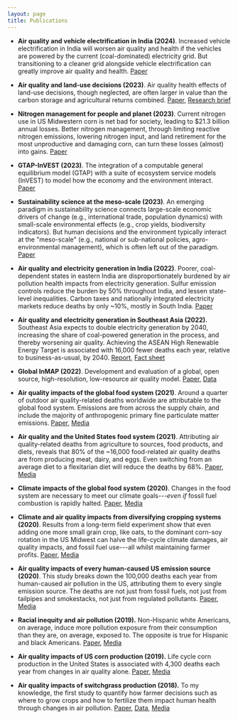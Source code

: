 ```yaml
---
layout: page
title: Publications
---
```



* **Air quality and vehicle electrification in India (2024)**. Increased vehicle electrification in India will worsen air quality and health if the vehicles are powered by the current (coal-dominated) electricity grid. But transitioning to a cleaner grid alongside vehicle electrification can greatly improve air quality and health.
 [Paper](https://doi.org/10.1088/1748-9326/ad1c7a "AQ India electrification")

* **Air quality and land-use decisions (2023)**. Air quality health effects of land-use decisions, though neglected, are often larger in value than the carbon storage and agricultural returns combined.
[Paper](https://pubs.acs.org/doi/10.1021/acs.est.3c02280 "land use AQ"),            [Research brief](https://naturalcapitalproject.stanford.edu/news/make-better-land-use-decisions-we-must-consider-air-quality-too "land use AQ brief")

* **Nitrogen management for people and planet (2023)**. Current nitrogen use in US Midwestern corn is net bad for society, leading to $21.3 billion annual losses. Better nitrogen management, through limiting reactive nitrogen emissions, lowering nitrogen input, and land retirement for the most unproductive and damaging corn, can turn these losses (almost) into gains.
[Paper](https://academic.oup.com/pnasnexus/article/2/10/pgad319/7321478 "Nitrogen corn")

* **GTAP-InVEST (2023)**. The integration of a computable general equilibrium model (GTAP) with a suite of ecosystem service models (InVEST) to model how the economy and the environment interact. 
[Paper](https://www.pnas.org/doi/abs/10.1073/pnas.2220401120?af=R "GTAP InVEST")

* **Sustainability science at the meso-scale (2023)**. An emerging paradigm in sustainability science connects large-scale economic drivers of change (e.g., international trade, population dynamics) with small-scale environmental effects (e.g., crop yields, biodiversity indicators). But human decisions and the environment typically interact at the "meso-scale" (e.g., national or sub-national policies, agro-environmental management), which is often left out of the paradigm.
[Paper](https://iopscience.iop.org/article/10.1088/1748-9326/acb503 "meso")

* **Air quality and electricity generation in India (2022)**. Poorer, coal-dependent states in eastern India are disproportionately burdened by air pollution health impacts from electricity generation. Sulfur emission controls reduce the burden by 50% throughout India, and lessen state-level inequalities. Carbon taxes and nationally integrated electricity markets reduce deaths by only ~10%, mostly in South India.
 [Paper](https://iopscience.iop.org/article/10.1088/1748-9326/aca8bb "AQ India electricity")

* **Air quality and electricity generation in Southeast Asia (2022).** Southeast Asia expects to double electricity generation by 2040, increasing the share of coal-powered generation in the process, and thereby worsening air quality. Achieving the ASEAN High Renewable Energy Target is associated with 16,000 fewer deaths each year, relative to business-as-usual, by 2040.
[Report](https://pdf.usaid.gov/pdf_docs/PA00ZMS2.pdf "ASEAN report"),               [Fact sheet](https://pdf.usaid.gov/pdf_docs/PA00ZMRZ.pdf "ASEAN fact sheet")

* **Global InMAP (2022)**. Development and evaluation of a global, open source, high-resolution, low-resource air quality model.
 [Paper](https://journals.plos.org/plosone/article?id=10.1371/journal.pone.0268714 "Global InMAP"),               [Data](https://zenodo.org/record/6189451#.Yo6w2ZPMKw0 "Global InMAP data")

* **Air quality impacts of the global food system (2021)**. Around a quarter of outdoor air quality-related deaths worldwide are attributable to the global food system. Emissions are from across the supply chain, and include the majority of anthropogenic primary fine particulate matter emissions.
 [Paper](https://iopscience.iop.org/article/10.1088/1748-9326/ac065f "AQ global food system"),               [Media](https://www.altmetric.com/details/114725387/twitter "AQ global food system media")

* **Air quality and the United States food system (2021)**. Attributing air quality-related deaths from agriculture to sources, food products, and diets, reveals that 80% of the ~16,000 food-related air quality deaths are from producing meat, dairy, and eggs. Even switching from an average diet to a flexitarian diet will reduce the deaths by 68%.
 [Paper](https://www.pnas.org/content/118/20/e2013637118 "food AQ paper"),               [Media](https://www.altmetric.com/details/105632668/news "food AQ media")

* **Climate impacts of the global food system (2020)**. Changes in the food system are necessary to meet our climate goals---*even if* fossil fuel combustion is rapidly halted.
 [Paper](https://science.sciencemag.org/content/370/6517/705.abstract "1.5 paper"),               [Media](https://www.altmetric.com/details/93774409/news "1.5 media")

* **Climate and air quality impacts from diversifying cropping systems (2020)**. Results from a long-term field experiment show that even adding one more small grain crop, like oats, to the dominant corn-soy rotation in the US Midwest can halve the life-cycle climate damages, air quality impacts, and fossil fuel use---all whilst maintaining farmer profits.
 [Paper](https://pubs.acs.org/doi/10.1021/acs.est.9b06929 "Rotations paper"),               [Media](https://acs.altmetric.com/details/88055188 "Rotations media")

* **Air quality impacts of every human-caused US emission source (2020)**. This study breaks down the 100,000 deaths each year from human-caused air pollution in the US, attributing them to every single emission source. The deaths are not just from fossil fuels, not just from tailpipes and smokestacks, not just from regulated pollutants.
 [Paper](https://pubs.acs.org/doi/10.1021/acs.estlett.0c00424 "Interventions paper"),               [Media](https://acs.altmetric.com/details/85853433/news "Interventions media")

* **Racial inequity and air pollution (2019).** Non-Hispanic white Americans, on average, induce more pollution exposure from their consumption than they are, on average, exposed to. The opposite is true for Hispanic and black Americans.
 [Paper](https://www.pnas.org/content/116/13/6001.short "Racial justice paper"),               [Media](https://www.altmetric.com/details/56853428/news "Racial justice media")

* **Air quality impacts of US corn production (2019).** Life cycle corn production in the United States is associated with 4,300 deaths each year from changes in air quality alone.
 [Paper](https://depts.washington.edu/airqual/Marshall_105.pdf "Corn paper"),               [Media](https://www.altmetric.com/details/58270873/news "Corn media")

* **Air quality impacts of switchgrass production (2018).** To my knowledge, the first study to quantify how farmer decisions such as where to grow crops and how to fertilize them impact human health through changes in air pollution.
[Paper](https://www.sciencedirect.com/science/article/pii/S0961953417303471 "Switchgrass paper"),              [Data](http://sumil.me/sg/map.html "Switchgrass data"),               [Media](https://www.altmetric.com/details/29593966/news)

